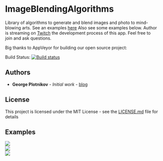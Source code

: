 # ImageBlendingAlgorithms

Library of algorithms to generate and blend images and photo to mind-blowing arts. See an examples [here](https://www.instagram.com/daizychainer/) Also see some examples below. Author is streaming on [Twitch](https://www.twitch.tv/georgeplotnikov) the development process of this app. Feel free to join and ask questions.

Big thanks to AppVeyor for building our open source project:

Build Status:  [![Build status](https://ci.appveyor.com/api/projects/status/3wrl63fly957bc80?svg=true)](https://ci.appveyor.com/project/GeorgePlotnikov/imageblendingalgorithms)

## Authors

* **George Plotnikov** - *Initial work* - [blog](https://georgeplotnikov.github.io)

## License

This project is licensed under the MIT License - see the [LICENSE.md](LICENSE.md) file for details

## Examples

<img src="https://scontent-arn2-1.cdninstagram.com/t51.2885-15/s640x640/sh0.08/e35/15538735_351929418498078_5112348642430156800_n.jpg" />
<br/>
<img src="https://scontent-arn2-1.cdninstagram.com/t51.2885-15/s640x640/sh0.08/e35/15538842_351862161857521_8225205380813160448_n.jpg" />
<br/>
<img src="https://scontent-arn2-1.cdninstagram.com/t51.2885-15/s640x640/sh0.08/e35/16789812_268931656875956_7625094378209411072_n.jpg" />
